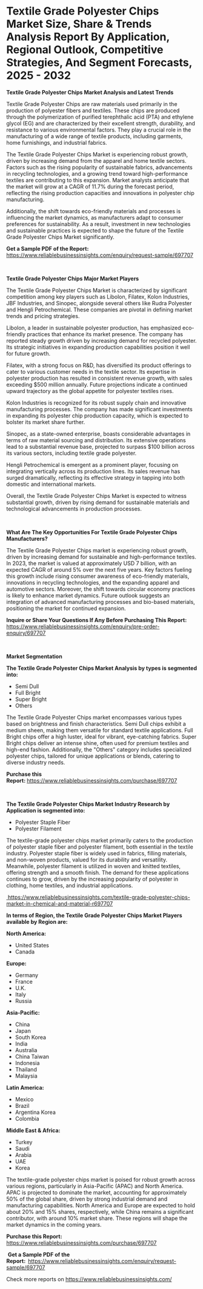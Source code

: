 <p><h1>Textile Grade Polyester Chips Market Size, Share & Trends Analysis Report By Application, Regional Outlook, Competitive Strategies, And Segment Forecasts, 2025 - 2032</h1></p><p><strong>Textile Grade Polyester Chips Market Analysis and Latest Trends</strong></p>
<p><p>Textile Grade Polyester Chips are raw materials used primarily in the production of polyester fibers and textiles. These chips are produced through the polymerization of purified terephthalic acid (PTA) and ethylene glycol (EG) and are characterized by their excellent strength, durability, and resistance to various environmental factors. They play a crucial role in the manufacturing of a wide range of textile products, including garments, home furnishings, and industrial fabrics.</p><p>The Textile Grade Polyester Chips Market is experiencing robust growth, driven by increasing demand from the apparel and home textile sectors. Factors such as the rising popularity of sustainable fabrics, advancements in recycling technologies, and a growing trend toward high-performance textiles are contributing to this expansion. Market analysts anticipate that the market will grow at a CAGR of 11.7% during the forecast period, reflecting the rising production capacities and innovations in polyester chip manufacturing. </p><p>Additionally, the shift towards eco-friendly materials and processes is influencing the market dynamics, as manufacturers adapt to consumer preferences for sustainability. As a result, investment in new technologies and sustainable practices is expected to shape the future of the Textile Grade Polyester Chips Market significantly.</p></p>
<p><strong>Get a Sample PDF of the Report:&nbsp;</strong> <a href="https://www.reliablebusinessinsights.com/enquiry/request-sample/697707?utm_campaign=3582&utm_medium=2&utm_source=Github&utm_content=ia&utm_term=23032025&utm_id=textile-grade-polyester-chips">https://www.reliablebusinessinsights.com/enquiry/request-sample/697707</a></p>
<p>&nbsp;</p>
<p><strong>Textile Grade Polyester Chips Major Market Players</strong></p>
<p><p>The Textile Grade Polyester Chips Market is characterized by significant competition among key players such as Libolon, Filatex, Kolon Industries, JBF Industries, and Sinopec, alongside several others like Rudra Polyester and Hengli Petrochemical. These companies are pivotal in defining market trends and pricing strategies.</p><p>Libolon, a leader in sustainable polyester production, has emphasized eco-friendly practices that enhance its market presence. The company has reported steady growth driven by increasing demand for recycled polyester. Its strategic initiatives in expanding production capabilities position it well for future growth.</p><p>Filatex, with a strong focus on R&D, has diversified its product offerings to cater to various customer needs in the textile sector. Its expertise in polyester production has resulted in consistent revenue growth, with sales exceeding $500 million annually. Future projections indicate a continued upward trajectory as the global appetite for polyester textiles rises.</p><p>Kolon Industries is recognized for its robust supply chain and innovative manufacturing processes. The company has made significant investments in expanding its polyester chip production capacity, which is expected to bolster its market share further. </p><p>Sinopec, as a state-owned enterprise, boasts considerable advantages in terms of raw material sourcing and distribution. Its extensive operations lead to a substantial revenue base, projected to surpass $100 billion across its various sectors, including textile grade polyester.</p><p>Hengli Petrochemical is emergent as a prominent player, focusing on integrating vertically across its production lines. Its sales revenue has surged dramatically, reflecting its effective strategy in tapping into both domestic and international markets. </p><p>Overall, the Textile Grade Polyester Chips Market is expected to witness substantial growth, driven by rising demand for sustainable materials and technological advancements in production processes.</p></p>
<p>&nbsp;</p>
<p><strong>What Are The Key Opportunities For Textile Grade Polyester Chips Manufacturers?</strong></p>
<p><p>The Textile Grade Polyester Chips market is experiencing robust growth, driven by increasing demand for sustainable and high-performance textiles. In 2023, the market is valued at approximately USD 7 billion, with an expected CAGR of around 5% over the next five years. Key factors fueling this growth include rising consumer awareness of eco-friendly materials, innovations in recycling technologies, and the expanding apparel and automotive sectors. Moreover, the shift towards circular economy practices is likely to enhance market dynamics. Future outlook suggests an integration of advanced manufacturing processes and bio-based materials, positioning the market for continued expansion.</p></p>
<p><strong>Inquire or Share Your Questions If Any Before Purchasing This Report:</strong> <a href="https://www.reliablebusinessinsights.com/enquiry/pre-order-enquiry/697707?utm_campaign=3582&utm_medium=2&utm_source=Github&utm_content=ia&utm_term=23032025&utm_id=textile-grade-polyester-chips">https://www.reliablebusinessinsights.com/enquiry/pre-order-enquiry/697707</a></p>
<p>&nbsp;</p>
<p><strong>Market Segmentation</strong></p>
<p><strong>The Textile Grade Polyester Chips Market Analysis by types is segmented into:</strong></p>
<p><ul><li>Semi Dull</li><li>Full Bright</li><li>Super Bright</li><li>Others</li></ul></p>
<p><p>The Textile Grade Polyester Chips market encompasses various types based on brightness and finish characteristics. Semi Dull chips exhibit a medium sheen, making them versatile for standard textile applications. Full Bright chips offer a high luster, ideal for vibrant, eye-catching fabrics. Super Bright chips deliver an intense shine, often used for premium textiles and high-end fashion. Additionally, the "Others" category includes specialized polyester chips, tailored for unique applications or blends, catering to diverse industry needs.</p></p>
<p><strong>Purchase this Report:&nbsp;</strong><a href="https://www.reliablebusinessinsights.com/purchase/697707?utm_campaign=3582&utm_medium=2&utm_source=Github&utm_content=ia&utm_term=23032025&utm_id=textile-grade-polyester-chips">https://www.reliablebusinessinsights.com/purchase/697707</a></p>
<p>&nbsp;</p>
<p><strong>The Textile Grade Polyester Chips Market Industry Research by Application is segmented into:</strong></p>
<p><ul><li>Polyester Staple Fiber</li><li>Polyester Filament</li></ul></p>
<p><p>The textile-grade polyester chips market primarily caters to the production of polyester staple fiber and polyester filament, both essential in the textile industry. Polyester staple fiber is widely used in fabrics, filling materials, and non-woven products, valued for its durability and versatility. Meanwhile, polyester filament is utilized in woven and knitted textiles, offering strength and a smooth finish. The demand for these applications continues to grow, driven by the increasing popularity of polyester in clothing, home textiles, and industrial applications.</p></p>
<p><a href="https://www.reliablebusinessinsights.com/textile-grade-polyester-chips-market-in-chemical-and-material-r697707?utm_campaign=3582&utm_medium=2&utm_source=Github&utm_content=ia&utm_term=23032025&utm_id=textile-grade-polyester-chips">&nbsp;https://www.reliablebusinessinsights.com/textile-grade-polyester-chips-market-in-chemical-and-material-r697707</a></p>
<p><strong>In terms of Region, the Textile Grade Polyester Chips Market Players available by Region are:</strong></p>
<p>
    <p> <strong> North America: </strong>
        <ul>
            <li>United States</li>
            <li>Canada</li>
        </ul>
        </p> 
    <p> <strong> Europe: </strong>
        <ul>
            <li>Germany</li>
            <li>France</li>
            <li>U.K.</li>
            <li>Italy</li>
            <li>Russia</li>
        </ul>
        </p> 
    <p> <strong> Asia-Pacific: </strong>
        <ul>
            <li>China</li>
            <li>Japan</li>
            <li>South Korea</li>
            <li>India</li>
            <li>Australia</li>
            <li>China Taiwan</li>
            <li>Indonesia</li>
            <li>Thailand</li>
            <li>Malaysia</li>
        </ul>
        </p> 
    <p> <strong> Latin America: </strong>
        <ul>
            <li>Mexico</li>
            <li>Brazil</li>
            <li>Argentina Korea</li>
            <li>Colombia</li>
        </ul>
        </p> 
    <p> <strong> Middle East & Africa: </strong>
        <ul>
            <li>Turkey</li>
            <li>Saudi</li>
            <li>Arabia</li>
            <li>UAE</li>
            <li>Korea</li>
        </ul>
    </p>
    </p>
<p><p>The textile-grade polyester chips market is poised for robust growth across various regions, particularly in Asia-Pacific (APAC) and North America. APAC is projected to dominate the market, accounting for approximately 50% of the global share, driven by strong industrial demand and manufacturing capabilities. North America and Europe are expected to hold about 20% and 15% shares, respectively, while China remains a significant contributor, with around 10% market share. These regions will shape the market dynamics in the coming years.</p></p>
<p><strong>Purchase this Report: </strong><a href="https://www.reliablebusinessinsights.com/purchase/697707?utm_campaign=3582&utm_medium=2&utm_source=Github&utm_content=ia&utm_term=23032025&utm_id=textile-grade-polyester-chips">https://www.reliablebusinessinsights.com/purchase/697707</a></p>
<p>&nbsp;<strong>Get a Sample PDF of the Report:&nbsp;&nbsp;</strong><a href="https://www.reliablebusinessinsights.com/enquiry/request-sample/697707?utm_campaign=3582&utm_medium=2&utm_source=Github&utm_content=ia&utm_term=23032025&utm_id=textile-grade-polyester-chips">https://www.reliablebusinessinsights.com/enquiry/request-sample/697707</a></p>
<p><strong></strong></p>
<p>Check more reports on <a href="https://www.reliablebusinessinsights.com/?utm_campaign=3582&utm_medium=2&utm_source=Github&utm_content=ia&utm_term=23032025&utm_id=textile-grade-polyester-chips">https://www.reliablebusinessinsights.com/</a></p>